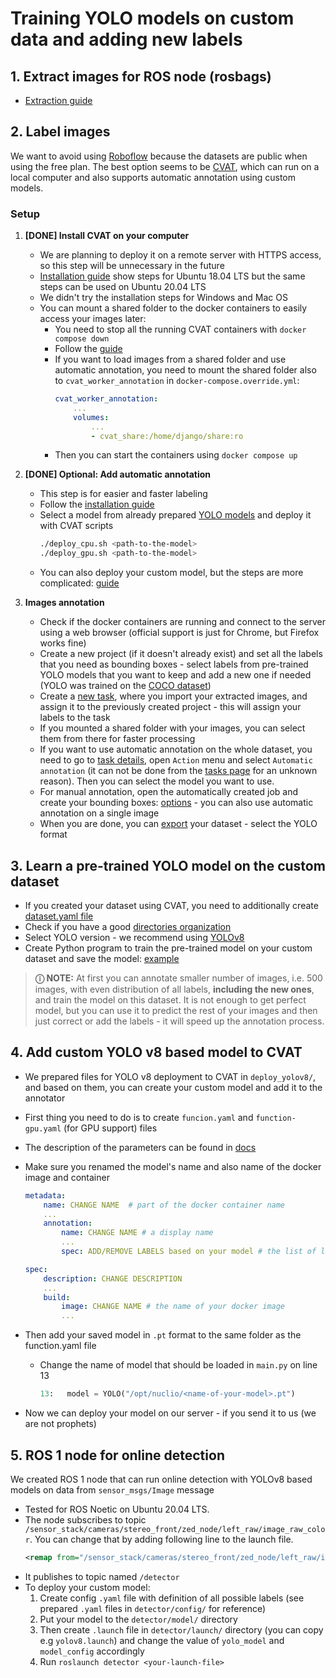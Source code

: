 # Training YOLO models on custom data and adding new labels

## 1. Extract images for ROS node (rosbags)
* [Extraction guide](http://wiki.ros.org/rosbag/Tutorials/Exporting%20image%20and%20video%20data)

## 2. Label images
We want to avoid using [Roboflow](https://roboflow.com/) because the datasets are public when using the free plan. The best option seems to be [CVAT](https://www.cvat.ai/), which can run on a local computer and also supports automatic annotation using custom models.

### Setup
1. **[DONE] Install CVAT on your computer**
   * We are planning to deploy it on a remote server with HTTPS access, so this step will be unnecessary in the future
   * [Installation guide](https://opencv.github.io/cvat/docs/administration/basics/installation/) show steps for Ubuntu 18.04 LTS but the same steps can be used on Ubuntu 20.04 LTS
   * We didn't try the installation steps for Windows and Mac OS
   * You can mount a shared folder to the docker containers to easily access your images later:
     * You need to stop all the running CVAT containers with `docker compose down`
     * Follow the [guide](https://opencv.github.io/cvat/docs/administration/basics/installation/#share-path)
     * If you want to load images from a shared folder and use automatic annotation, you need to mount the shared folder also to `cvat_worker_annotation` in `docker-compose.override.yml`:
        ```yaml
        cvat_worker_annotation:
            ...
            volumes:
                ...
                - cvat_share:/home/django/share:ro
        ```
     * Then you can start the containers using `docker compose up`
2. **[DONE] Optional: Add automatic annotation**
   * This step is for easier and faster labeling
   * Follow the [installation guide](https://opencv.github.io/cvat/docs/administration/advanced/installation_automatic_annotation/)
   * Select a model from already prepared [YOLO models](https://github.com/opencv/cvat#deep-learning-serverless-functions-for-automatic-labeling) and deploy it with CVAT scripts
        ```bash
        ./deploy_cpu.sh <path-to-the-model>
        ./deploy_gpu.sh <path-to-the-model>
        ```
   * You can also deploy your custom model, but the steps are more complicated: [guide](https://opencv.github.io/cvat/docs/manual/advanced/serverless-tutorial/#adding-your-own-dl-models)

3. **Images annotation**
   * Check if the docker containers are running and connect to the server using a web browser (official support is just for Chrome, but Firefox works fine) 
   * Create a new project (if it doesn't already exist) and set all the labels that you need as bounding boxes - select labels from pre-trained YOLO models that you want to keep and add a new one if needed (YOLO was trained on the [COCO dataset](https://tech.amikelive.com/node-718/what-object-categories-labels-are-in-coco-dataset/))
   * Create a [new task](https://opencv.github.io/cvat/docs/manual/basics/create_an_annotation_task/), where you import your extracted images, and assign it to the previously created project - this will assign your labels to the task
   * If you mounted a shared folder with your images, you can select them from there for faster processing
   * If you want to use automatic annotation on the whole dataset, you need to go to [task details](https://opencv.github.io/cvat/docs/manual/basics/task-details/), open `Action` menu and select `Automatic annotation` (it can not be done from the [tasks page](https://opencv.github.io/cvat/docs/manual/basics/tasks-page/) for an unknown reason). Then you can select the model you want to use.
   * For manual annotation, open the automatically created job and create your bounding boxes: [options](https://opencv.github.io/cvat/docs/getting_started/#annotation) - you can also use automatic annotation on a single image
   * When you are done, you can [export](https://opencv.github.io/cvat/docs/getting_started/#export-dataset) your dataset - select the YOLO format

## 3. Learn a pre-trained YOLO model on the custom dataset
   * If you created your dataset using CVAT, you need to additionally create [dataset.yaml file](https://github.com/ultralytics/yolov5/wiki/Train-Custom-Data#11-create-datasetyaml)
   * Check if you have a good [directories organization](https://github.com/ultralytics/yolov5/wiki/Train-Custom-Data#13-organize-directories)
   * Select YOLO version - we recommend using [YOLOv8](https://github.com/ultralytics/ultralytics)
   * Create Python program to train the pre-trained model on your custom dataset and save the model: [example](https://github.com/ultralytics/ultralytics#python)

> **&#9432; NOTE:** At first you can annotate smaller number of images, i.e. 500 images, with even distribution of all labels, **including the new ones**, and train the model on this dataset. It is not enough to get perfect model, but you can use it to predict the rest of your images and then just correct or add the labels - it will speed up the annotation process.

## 4. Add custom YOLO v8 based model to CVAT
  * We prepared files for YOLO v8 deployment to CVAT in `deploy_yolov8/`, and based on them, you can create your custom model and add it to the annotator
  * First thing you need to do is to create `funcion.yaml` and `function-gpu.yaml` (for GPU support) files
  * The description of the parameters can be found in [docs](https://opencv.github.io/cvat/docs/manual/advanced/serverless-tutorial/#dl-model-as-a-serverless-function)
  * Make sure you renamed the model's name and also name of the docker image and container
    ```yaml
    metadata:
        name: CHANGE NAME  # part of the docker container name
        ...
        annotation:
            name: CHANGE NAME # a display name 
            ...
            spec: ADD/REMOVE LABELS based on your model # the list of labels which the model supports
    
    spec:
        description: CHANGE DESCRIPTION
        ...
        build:
            image: CHANGE NAME # the name of your docker image
            ...
    ```

  * Then add your saved model in `.pt` format to the same folder as the function.yaml file
    * Change the name of model that should be loaded in `main.py` on line 13
      ```python
      13:   model = YOLO("/opt/nuclio/<name-of-your-model>.pt")
      ```
      
  * Now we can deploy your model on our server - if you send it to us (we are not prophets)

## 5. ROS 1 node for online detection
We created ROS 1 node that can run online detection with YOLOv8 based models on data from `sensor_msgs/Image` message
* Tested for ROS Noetic on Ubuntu 20.04 LTS.
* The node subscribes to topic `/sensor_stack/cameras/stereo_front/zed_node/left_raw/image_raw_color`. You can change that by adding following line to the launch file.
  ```xml
  <remap from="/sensor_stack/cameras/stereo_front/zed_node/left_raw/image_raw_color" to="<your-topic>"/>
  ```
* It publishes to topic named `/detector`
* To deploy your custom model:
  1. Create config `.yaml` file with definition of all possible labels (see prepared `.yaml` files in `detector/config/` for reference) 
  2. Put your model to the `detector/model/` directory 
  3. Then create `.launch` file in `detector/launch/` directory (you can copy e.g `yolov8.launch`) and change the value of `yolo_model` and `model_config` accordingly
  4. Run `roslaunch detector <your-launch-file>`